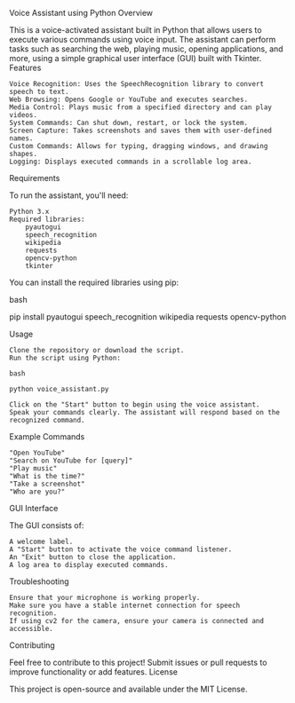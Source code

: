 Voice Assistant using Python
Overview

This is a voice-activated assistant built in Python that allows users to execute various commands using voice input. The assistant can perform tasks such as searching the web, playing music, opening applications, and more, using a simple graphical user interface (GUI) built with Tkinter.
Features

    Voice Recognition: Uses the SpeechRecognition library to convert speech to text.
    Web Browsing: Opens Google or YouTube and executes searches.
    Media Control: Plays music from a specified directory and can play videos.
    System Commands: Can shut down, restart, or lock the system.
    Screen Capture: Takes screenshots and saves them with user-defined names.
    Custom Commands: Allows for typing, dragging windows, and drawing shapes.
    Logging: Displays executed commands in a scrollable log area.

Requirements

To run the assistant, you'll need:

    Python 3.x
    Required libraries:
        pyautogui
        speech_recognition
        wikipedia
        requests
        opencv-python
        tkinter

You can install the required libraries using pip:

bash

pip install pyautogui speech_recognition wikipedia requests opencv-python

Usage

    Clone the repository or download the script.
    Run the script using Python:

    bash

    python voice_assistant.py

    Click on the "Start" button to begin using the voice assistant.
    Speak your commands clearly. The assistant will respond based on the recognized command.

Example Commands

    "Open YouTube"
    "Search on YouTube for [query]"
    "Play music"
    "What is the time?"
    "Take a screenshot"
    "Who are you?"

GUI Interface

The GUI consists of:

    A welcome label.
    A "Start" button to activate the voice command listener.
    An "Exit" button to close the application.
    A log area to display executed commands.

Troubleshooting

    Ensure that your microphone is working properly.
    Make sure you have a stable internet connection for speech recognition.
    If using cv2 for the camera, ensure your camera is connected and accessible.

Contributing

Feel free to contribute to this project! Submit issues or pull requests to improve functionality or add features.
License

This project is open-source and available under the MIT License.